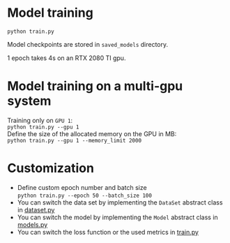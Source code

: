 # Model training
`python train.py`

Model checkpoints are stored in `saved_models` directory.

1 epoch takes 4s on an RTX 2080 TI gpu. 

# Model training on a multi-gpu system
Training only on `GPU 1`:  
`python train.py --gpu 1`  
Define the size of the allocated memory on the GPU in MB:  
`python train.py --gpu 1 --memory_limit 2000`

# Customization
* Define custom epoch number and batch size  
`python train.py --epoch 50 --batch_size 100`
* You can switch the data set by implementing the `DataSet` abstract class in [dataset.py](https://github.com/liteworld369/svd_robustness/blob/master/training/mnist/dataset.py)
* You can switch the model by implementing the `Model` abstract class in [models.py](https://github.com/liteworld369/svd_robustness/blob/master/training/mnist/models.py)
* You can switch the loss function or the used metrics in [train.py](https://github.com/liteworld369/svd_robustness/blob/master/training/mnist/train.py)
 